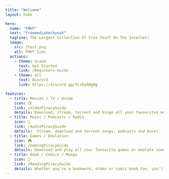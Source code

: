 ```yaml
---
title: "Welcome"
layout: home

hero:
  name: "FMHY"
  text: "freemediaheckyeah"
  tagline: The Largest Collection Of Free Stuff On The Internet!
  image:
    src: /test.png
    alt: FMHY Icon
  actions:
    - theme: brand
      text: Get Started
      link: /Beginners-Guide
    - theme: alt
      text: Discord
      link: https://discord.gg/Stz6y6NgNg

features:
  - title: Movies / TV / Anime
    icon: 📺
    link: /VideoPiracyGuide
    details: Download, stream, torrent and binge all your favourites movies or shows!
  - title: Music / Podcasts / Radio
    icon: 🎵
    link: /AudioPiracyGuide
    details:  Stream, download and torrent songs, podcasts and more!
  - title: Games / Emulation
    icon: 🎮
    link: /GamingPiracyGuide
    details: Download and play all your favourite games or emulate some old but gold ones!
  - title: Book / Comics / Manga
    icon: 📗
    link: /ReadingPiracyGuide
    details: Whether you're a bookworm, otaku or comic book fan, you'll be able to find your favourite pieces of literature here for free!
---
```

